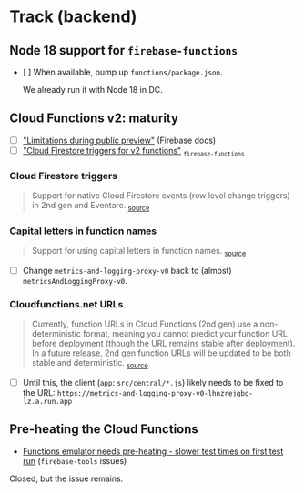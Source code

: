 # Track (backend)

<!--
## `@google-cloud/logging` ESM support

*Q: Is this still a thing?*

- [es6 import not able to import Logging](https://github.com/googleapis/nodejs-logging/issues/559)

Note: We won't need it, until `firebase-functions` runs with ESM. And even then, node allows using `require` in `type: "module"` packages.
-->

## Node 18 support for `firebase-functions`

- [ ] When available, pump up `functions/package.json`.

	<!-- No ticket, as of 6-Jun-22: https://github.com/firebase/firebase-functions/issues?q=is%3Aissue+is%3Aopen+18 -->

   We already run it with Node 18 in DC.


## Cloud Functions v2: maturity

- [ ] ["Limitations during public preview"](https://firebase.google.com/docs/functions/beta#limitations_during_public_preview) (Firebase docs)
- [ ] ["Cloud Firestore triggers for v2 functions"](https://github.com/firebase/firebase-functions/issues/1213) <sub>`firebase-functions`</sub>

### Cloud Firestore triggers 

>Support for native Cloud Firestore events (row level change triggers) in 2nd gen and Eventarc. <sub>[source](https://cloud.google.com/functions/docs/concepts/version-comparison#coming_soon_in_2nd_gen)</sub>

### Capital letters in function names

>Support for using capital letters in function names. <sub>[source](https://cloud.google.com/functions/docs/concepts/version-comparison#coming_soon_in_2nd_gen)</sub>

- [ ] Change `metrics-and-logging-proxy-v0` back to (almost) `metricsAndLoggingProxy-v0`.

### Cloudfunctions.net URLs

>Currently, function URLs in Cloud Functions (2nd gen) use a non-deterministic format, meaning you cannot predict your function URL before deployment (though the URL remains stable after deployment). In a future release, 2nd gen function URLs will be updated to be both stable and deterministic. <sub>[source](https://cloud.google.com/functions/docs/concepts/version-comparison#coming_soon_in_2nd_gen)</sub>

- [ ] Until this, the client (`app`: `src/central/*.js`) likely needs to be fixed to the URL: `https://metrics-and-logging-proxy-v0-lhnzrejgbq-lz.a.run.app`


## Pre-heating the Cloud Functions

- [Functions emulator needs pre-heating - slower test times on first test run](https://github.com/firebase/firebase-tools/issues/3488) (`firebase-tools` issues)

Closed, but the issue remains.

<!-- tbd. Remove when logging works..
## Using `firebase-admin` 10.0 with `firebase-functions` 

- [Cannot install firebase-admin v10](https://github.com/firebase/firebase-functions/issues/996)

This might not apply any more; we are using `type: "module"` in the functions. Once we really log to Google logs, mention that this might no longer be an issue?
-->

<!-- nah? not needed by us
## Impersonation with `firebase-admin` against Realtime Database Emulator does not work

- [ ] [RTDB emulator doesn't work properly with databaseAuthVariableOverride](https://github.com/firebase/firebase-tools/issues/2554)

It seems like something that's simply omitted. The Firebase approach seems to be to do impersonation in the client SDK. 

This approach is ..strange.. since impersonation use case is in tests that can use `firebase-admin`.

- [ ] [Documentation on using impersonation with Realtime Database Emulator](https://github.com/firebase/firebase-admin-node/issues/1777)

<!_-- hidden

>Firebase [docs](https://firebase.google.com/docs/database/admin/start?authuser=0#admin-sdk-setup) say:
>>If you are interested in using the Node.js SDK as a client for end-user access (for example, in a Node.js desktop or IoT application), as opposed to admin access from a privileged environment (like a server), you should instead follow the instructions for setting up the client JavaScript SDK.
--_>

Also:

- ["How to connect Firebase Admin to Emulator Auth"](https://stackoverflow.com/questions/71268856/how-to-connect-firebase-admin-to-emulator-auth) (SO)

- [Add the Firebase Admin SDK to your server](https://firebase.google.com/docs/admin/setup?authuser=0) (Firebase docs)

   No mention of emulators. Could fit nicely, there... (it does mention "When testing the Admin SDK locally").
-->
